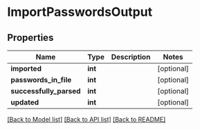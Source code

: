 # ImportPasswordsOutput

## Properties
Name | Type | Description | Notes
------------ | ------------- | ------------- | -------------
**imported** | **int** |  | [optional] 
**passwords_in_file** | **int** |  | [optional] 
**successfully_parsed** | **int** |  | [optional] 
**updated** | **int** |  | [optional] 

[[Back to Model list]](../README.md#documentation-for-models) [[Back to API list]](../README.md#documentation-for-api-endpoints) [[Back to README]](../README.md)


